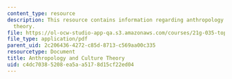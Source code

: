 ```yaml
---
content_type: resource
description: This resource contains information regarding anthropology and culture
  theory.
file: https://ol-ocw-studio-app-qa.s3.amazonaws.com/courses/21g-035-topics-in-culture-and-globalization-fall-2003/c4dc70385208ea5aa5178d15cf22ed04_MIT21G_035F03_l14.pdf
file_type: application/pdf
parent_uid: 2c206436-4272-c85d-8713-c569aa00c335
resourcetype: Document
title: Anthropology and Culture Theory
uid: c4dc7038-5208-ea5a-a517-8d15cf22ed04
---
```

